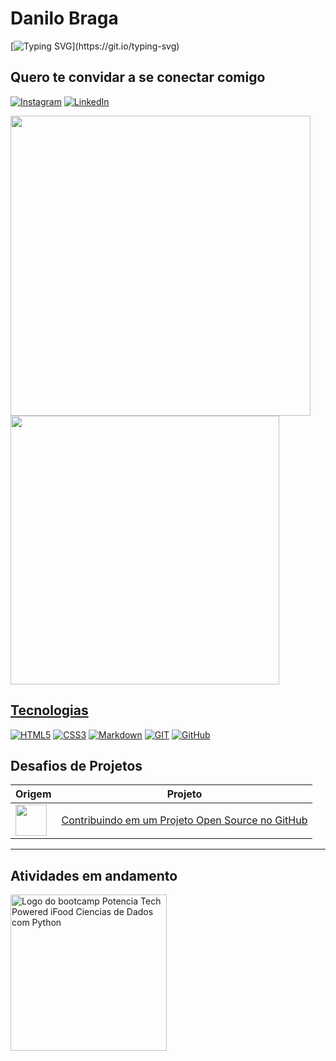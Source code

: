 <!--<div text-align="center" >
    <img class="Perfil" style= width:150px border-radius:"50%" src="https://avatars.githubusercontent.com/u/117095650?v=4">
</div> <br>-->

<!--<style type="text/css">
	div .Perfil{
		border-radius: "50%";
    		-webkit-filter: drop-shadow(2px 2px 20px rgba(0 0 f / 90%)); 
        	filter: drop-shadow(2px 2px 20px rgba(0 0 f / 90%));
    	}
</style>-->

# Danilo Braga

[![Typing SVG](https://readme-typing-svg.demolab.com?font=Fira+Code&pause=1000&center=falso&vCenter=falso&repeat=verdadeiro&width=700&lines=💻+Tentando+migrar+para+uma+carreira+em+TI.;😴+Sonho+com+o+dia+em+que+atuarei+100%+como+desenvolvedor.)](https://git.io/typing-svg)

## Quero te convidar a se conectar comigo <br>
[![Instagram](https://img.shields.io/badge/Instagram-000?style=for-the-badge&logo=instagram)](https://www.instagram.com/debugcode)
[![LinkedIn](https://img.shields.io/badge/LinkedIn-000?style=for-the-badge&logo=linkedin&logoColor=0E76A8)](https://www.linkedin.com/in/danilo-brg/)

<div text-align="center">
  <a href="https://github.com/Danilo-Brg">
  <img width="480em" src="https://github-readme-stats.vercel.app/api?username=DaniloBrg&show_icons=true&theme=tokyonight&include_all_commits=true&count_private=true"/>
  
  <img width="430em" src="https://github-readme-stats.vercel.app/api/top-langs/?username=Danilo-Brg&layout=compact&langs_count=7&theme=tokyonight"/>
</div>

## Tecnologias
<div display=flex>

[![HTML5](https://img.shields.io/badge/HTML5-000?style=for-the-badge&logo=html5)](https://www.w3.org/html/)
[![CSS3](https://img.shields.io/badge/CSS3-000?style=for-the-badge&logo=css3&logoColor=264CE4)](https://www.w3schools.com/css/css_website_layout.asp)
[![Markdown](https://img.shields.io/badge/Markdown-000?style=for-the-badge&logo=markdown)](https://www.markdownguide.org/getting-started/)
[![GIT](https://img.shields.io/badge/GIT-000?style=for-the-badge&logo=git&logoColor=264CE4)](https://git-scm.com/)
[![GitHub](https://img.shields.io/badge/GitHub-000?style=for-the-badge&logo=github)](https://github.com/)

## Desafios de Projetos

| Origem	| Projeto							|
|---------------|---------------------------------------------------------------|
|<img src="https://hermes.digitalinnovation.one/assets/diome/logo-full.svg" width="50px"/>|[Contribuindo em um Projeto Open Source no GitHub](https://github.com/Danilo-Brg/dio-lab-open-source)|

---
## Atividades em andamento
<a src="https://web.dio.me/track/potencia-tech-powered-ifood-ciencias-de-dados-com-python"><img width="250px" alt="Logo do bootcamp Potencia Tech Powered iFood Ciencias de Dados com Python" src="https://hermes.dio.me/tracks/49c408ad-800d-416d-b77c-681add1be673.png"></a>
